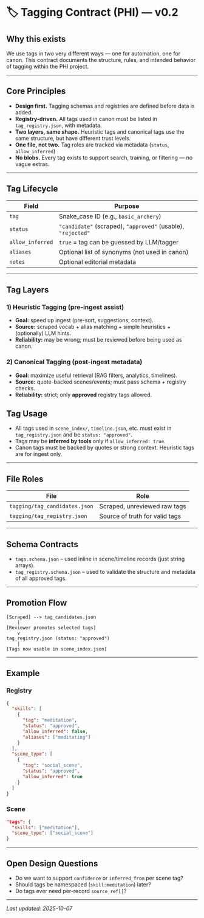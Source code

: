 # 🏷 Tagging Contract (PHI) — v0.2

## Why this exists
We use tags in two very different ways — one for automation, one for canon. This contract documents the structure, rules, and intended behavior of tagging within the PHI project.

---

## Core Principles

- **Design first.** Tagging schemas and registries are defined before data is added.
- **Registry-driven.** All tags used in canon must be listed in `tag_registry.json`, with metadata.
- **Two layers, same shape.** Heuristic tags and canonical tags use the same structure, but have different trust levels.
- **One file, not two.** Tag roles are tracked via metadata (`status`, `allow_inferred`)
- **No blobs.** Every tag exists to support search, training, or filtering — no vague extras.

---

## Tag Lifecycle

| Field            | Purpose                                                     |
|------------------|-------------------------------------------------------------|
| `tag`            | Snake_case ID (e.g., `basic_archery`)                       |
| `status`         | `"candidate"` (scraped), `"approved"` (usable), `"rejected"`|
| `allow_inferred` | `true` = tag can be guessed by LLM/tagger                   |
| `aliases`        | Optional list of synonyms (not used in canon)              |
| `notes`          | Optional editorial metadata                                 |

---

## Tag Layers

### 1) Heuristic Tagging (pre‑ingest assist)
- **Goal:** speed up ingest (pre-sort, suggestions, context).
- **Source:** scraped vocab + alias matching + simple heuristics + (optionally) LLM hints.
- **Reliability:** may be wrong; must be reviewed before being used as canon.

### 2) Canonical Tagging (post‑ingest metadata)
- **Goal:** maximize useful retrieval (RAG filters, analytics, timelines).
- **Source:** quote-backed scenes/events; must pass schema + registry checks.
- **Reliability:** strict; only **approved** registry tags allowed.

## Tag Usage

- All tags used in `scene_index/`, `timeline.json`, etc. must exist in `tag_registry.json` and be `status: "approved"`.
- Tags may be **inferred by tools** only if `allow_inferred: true`.
- Canon tags must be backed by quotes or strong context. Heuristic tags are for ingest only.

---

## File Roles

| File                            | Role                              |
|----------------------------------|-----------------------------------|
| `tagging/tag_candidates.json`   | Scraped, unreviewed raw tags      |
| `tagging/tag_registry.json`     | Source of truth for valid tags    |


---

## Schema Contracts

- `tags.schema.json` – used inline in scene/timeline records (just string arrays).
- `tag_registry.schema.json` – used to validate the structure and metadata of all approved tags.

---

## Promotion Flow

```text
[Scraped] --> tag_candidates.json
    |
[Reviewer promotes selected tags]
    v
tag_registry.json (status: "approved")
    |
[Tags now usable in scene_index.json]
```

---

## Example

### Registry
```json
{
  "skills": [
    {
      "tag": "meditation",
      "status": "approved",
      "allow_inferred": false,
      "aliases": ["meditating"]
    }
  ],
  "scene_type": [
    {
      "tag": "social_scene",
      "status": "approved",
      "allow_inferred": true
    }
  ]
}
```

### Scene
```json
"tags": {
  "skills": ["meditation"],
  "scene_type": ["social_scene"]
}
```

---

## Open Design Questions

- Do we want to support `confidence` or `inferred_from` per scene tag?
- Should tags be namespaced (`skill:meditation`) later?
- Do tags ever need per-record `source_ref[]`?

---

_Last updated: 2025-10-07_
